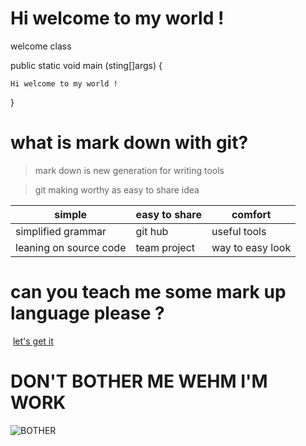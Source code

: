# Hi welcome to my world !

welcome class



public static void main (sting[]args) {

``` System.out.println(""); 
Hi welcome to my world !
```

}



# what is mark down with git?



> mark down is new generation for writing tools 

> git making worthy as easy to share idea

| simple                 | easy to share | comfort          |
| ---------------------- | ------------- | ---------------- |
| simplified grammar     | git hub       | useful tools     |
| leaning on source code | team project  | way to easy look |





# can you teach me some mark up language please ?



​                                                                             [let's get it](https://www.markdownguide.org/cheat-sheet/)



# DON'T BOTHER ME WEHM I'M WORK 





![BOTHER](C:/Users/rnbwg/OneDrive/%EB%B0%94%ED%83%95%20%ED%99%94%EB%A9%B4/log/TIL/BOTHER.jpeg)